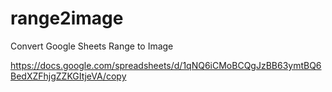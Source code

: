 # range2image
Convert Google Sheets Range to Image

https://docs.google.com/spreadsheets/d/1qNQ6iCMoBCQgJzBB63ymtBQ6BedXZFhjgZZKGItjeVA/copy
